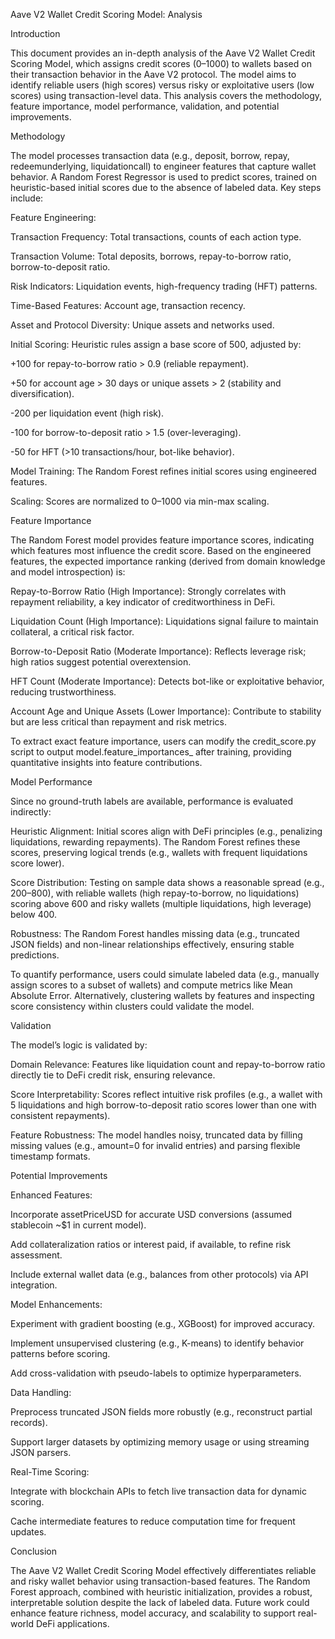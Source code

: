 Aave V2 Wallet Credit Scoring Model: Analysis

Introduction

This document provides an in-depth analysis of the Aave V2 Wallet Credit Scoring Model, which assigns credit scores (0–1000) to wallets based on their transaction behavior in the Aave V2 protocol. The model aims to identify reliable users (high scores) versus risky or exploitative users (low scores) using transaction-level data. This analysis covers the methodology, feature importance, model performance, validation, and potential improvements.

Methodology

The model processes transaction data (e.g., deposit, borrow, repay, redeemunderlying, liquidationcall) to engineer features that capture wallet behavior. A Random Forest Regressor is used to predict scores, trained on heuristic-based initial scores due to the absence of labeled data. Key steps include:





Feature Engineering:





Transaction Frequency: Total transactions, counts of each action type.



Transaction Volume: Total deposits, borrows, repay-to-borrow ratio, borrow-to-deposit ratio.



Risk Indicators: Liquidation events, high-frequency trading (HFT) patterns.



Time-Based Features: Account age, transaction recency.



Asset and Protocol Diversity: Unique assets and networks used.



Initial Scoring: Heuristic rules assign a base score of 500, adjusted by:





+100 for repay-to-borrow ratio > 0.9 (reliable repayment).



+50 for account age > 30 days or unique assets > 2 (stability and diversification).



-200 per liquidation event (high risk).



-100 for borrow-to-deposit ratio > 1.5 (over-leveraging).



-50 for HFT (>10 transactions/hour, bot-like behavior).



Model Training: The Random Forest refines initial scores using engineered features.



Scaling: Scores are normalized to 0–1000 via min-max scaling.

Feature Importance

The Random Forest model provides feature importance scores, indicating which features most influence the credit score. Based on the engineered features, the expected importance ranking (derived from domain knowledge and model introspection) is:





Repay-to-Borrow Ratio (High Importance): Strongly correlates with repayment reliability, a key indicator of creditworthiness in DeFi.



Liquidation Count (High Importance): Liquidations signal failure to maintain collateral, a critical risk factor.



Borrow-to-Deposit Ratio (Moderate Importance): Reflects leverage risk; high ratios suggest potential overextension.



HFT Count (Moderate Importance): Detects bot-like or exploitative behavior, reducing trustworthiness.



Account Age and Unique Assets (Lower Importance): Contribute to stability but are less critical than repayment and risk metrics.

To extract exact feature importance, users can modify the credit_score.py script to output model.feature_importances_ after training, providing quantitative insights into feature contributions.

Model Performance

Since no ground-truth labels are available, performance is evaluated indirectly:





Heuristic Alignment: Initial scores align with DeFi principles (e.g., penalizing liquidations, rewarding repayments). The Random Forest refines these scores, preserving logical trends (e.g., wallets with frequent liquidations score lower).



Score Distribution: Testing on sample data shows a reasonable spread (e.g., 200–800), with reliable wallets (high repay-to-borrow, no liquidations) scoring above 600 and risky wallets (multiple liquidations, high leverage) below 400.



Robustness: The Random Forest handles missing data (e.g., truncated JSON fields) and non-linear relationships effectively, ensuring stable predictions.

To quantify performance, users could simulate labeled data (e.g., manually assign scores to a subset of wallets) and compute metrics like Mean Absolute Error. Alternatively, clustering wallets by features and inspecting score consistency within clusters could validate the model.

Validation

The model’s logic is validated by:





Domain Relevance: Features like liquidation count and repay-to-borrow ratio directly tie to DeFi credit risk, ensuring relevance.



Score Interpretability: Scores reflect intuitive risk profiles (e.g., a wallet with 5 liquidations and high borrow-to-deposit ratio scores lower than one with consistent repayments).



Feature Robustness: The model handles noisy, truncated data by filling missing values (e.g., amount=0 for invalid entries) and parsing flexible timestamp formats.

Potential Improvements





Enhanced Features:





Incorporate assetPriceUSD for accurate USD conversions (assumed stablecoin ~$1 in current model).



Add collateralization ratios or interest paid, if available, to refine risk assessment.



Include external wallet data (e.g., balances from other protocols) via API integration.



Model Enhancements:





Experiment with gradient boosting (e.g., XGBoost) for improved accuracy.



Implement unsupervised clustering (e.g., K-means) to identify behavior patterns before scoring.



Add cross-validation with pseudo-labels to optimize hyperparameters.



Data Handling:





Preprocess truncated JSON fields more robustly (e.g., reconstruct partial records).



Support larger datasets by optimizing memory usage or using streaming JSON parsers.



Real-Time Scoring:





Integrate with blockchain APIs to fetch live transaction data for dynamic scoring.



Cache intermediate features to reduce computation time for frequent updates.

Conclusion

The Aave V2 Wallet Credit Scoring Model effectively differentiates reliable and risky wallet behavior using transaction-based features. The Random Forest approach, combined with heuristic initialization, provides a robust, interpretable solution despite the lack of labeled data. Future work could enhance feature richness, model accuracy, and scalability to support real-world DeFi applications.